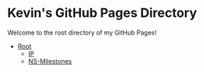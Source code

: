 # Kevin's GitHub Pages Directory
Welcome to the root directory of my GitHub Pages!
- [Root](/)
  - [IP](/ip)
  - [NS-Milestones](/NS-Milestones)
